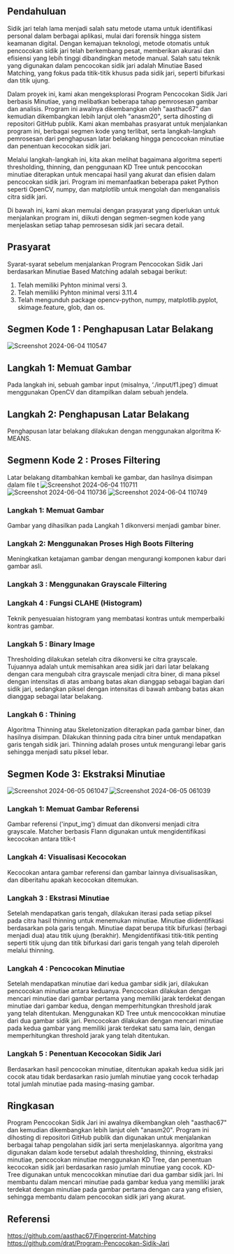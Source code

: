 ## Pendahuluan

Sidik jari telah lama menjadi salah satu metode utama untuk identifikasi personal dalam berbagai aplikasi, mulai dari forensik hingga sistem keamanan digital. Dengan kemajuan teknologi, metode otomatis untuk pencocokan sidik jari telah berkembang pesat, memberikan akurasi dan efisiensi yang lebih tinggi dibandingkan metode manual. Salah satu teknik yang digunakan dalam pencocokan sidik jari adalah Minutiae Based Matching, yang fokus pada titik-titik khusus pada sidik jari, seperti bifurkasi dan titik ujung.

Dalam proyek ini, kami akan mengeksplorasi Program Pencocokan Sidik Jari berbasis Minutiae, yang melibatkan beberapa tahap pemrosesan gambar dan analisis. Program ini awalnya dikembangkan oleh "aasthac67" dan kemudian dikembangkan lebih lanjut oleh "anasm20", serta dihosting di repositori GitHub publik. Kami akan membahas prasyarat untuk menjalankan program ini, berbagai segmen kode yang terlibat, serta langkah-langkah pemrosesan dari penghapusan latar belakang hingga pencocokan minutiae dan penentuan kecocokan sidik jari.

Melalui langkah-langkah ini, kita akan melihat bagaimana algoritma seperti thresholding, thinning, dan penggunaan KD Tree untuk pencocokan minutiae diterapkan untuk mencapai hasil yang akurat dan efisien dalam pencocokan sidik jari. Program ini memanfaatkan beberapa paket Python seperti OpenCV, numpy, dan matplotlib untuk mengolah dan menganalisis citra sidik jari.

Di bawah ini, kami akan memulai dengan prasyarat yang diperlukan untuk menjalankan program ini, diikuti dengan segmen-segmen kode yang menjelaskan setiap tahap pemrosesan sidik jari secara detail.

## Prasyarat
Syarat-syarat sebelum menjalankan Program Pencocokan Sidik Jari berdasarkan Minutiae Based Matching adalah sebagai berikut:
1. Telah memiliki Pyhton minimal versi 3.
1. Telah memiliki Pyhton minimal versi 3.11.4
2. Telah mengunduh package opencv-python, numpy, matplotlib.pyplot, skimage.feature, glob, dan os.

## Segmen Kode 1 : Penghapusan Latar Belakang

![Screenshot 2024-06-04 110547](https://github.com/MeakhelG/Fingerprint-Minutiae-Based-Matching/assets/113085615/0a9b9c3c-1877-4993-9acf-e6e5b5c80ba4)

## Langkah 1: Memuat Gambar
Pada langkah ini, sebuah gambar input (misalnya, ‘./input/f1.jpeg’) dimuat menggunakan OpenCV dan ditampilkan dalam sebuah jendela.

## Langkah 2: Penghapusan Latar Belakang
Penghapusan latar belakang dilakukan dengan menggunakan algoritma K-MEANS. 

## Segmenn Kode 2 : Proses Filtering
Latar belakang ditambahkan kembali ke gambar, dan hasilnya disimpan dalam file t
![Screenshot 2024-06-04 110711](https://github.com/MeakhelG/Fingerprint-Minutiae-Based-Matching/assets/113085615/24a8371d-bf3f-4bc1-befd-c24df9eef468)
![Screenshot 2024-06-04 110736](https://github.com/MeakhelG/Fingerprint-Minutiae-Based-Matching/assets/113085615/b45ea42d-e2fe-46da-aae7-3270346e8123)
![Screenshot 2024-06-04 110749](https://github.com/MeakhelG/Fingerprint-Minutiae-Based-Matching/assets/113085615/d5e03bf3-9994-4d5d-bc16-ce12c0436499)


### Langkah 1: Memuat Gambar
Gambar yang dihasilkan pada Langkah 1 dikonversi menjadi gambar biner.
### Langkah 2: Menggunakan Proses High Boots Filtering
Meningkatkan ketajaman gambar dengan mengurangi komponen kabur dari gambar asli.
### Langkah 3 : Menggunakan Grayscale Filtering

### Langkah 4 : Fungsi CLAHE (Histogram)
Teknik penyesuaian histogram yang membatasi kontras untuk memperbaiki kontras gambar.
### Langkah 5 : Binary Image
Thresholding dilakukan setelah citra dikonversi ke citra grayscale. Tujuannya adalah untuk memisahkan area sidik jari dari latar belakang dengan cara mengubah citra grayscale menjadi citra biner, di mana piksel dengan intensitas di atas ambang batas akan dianggap sebagai bagian dari sidik jari, sedangkan piksel dengan intensitas di bawah ambang batas akan dianggap sebagai latar belakang.
### Langkah 6 : Thining 
Algoritma Thinning atau Skeletonization diterapkan pada gambar biner, dan hasilnya disimpan. Dilakukan thinning pada citra biner untuk mendapatkan garis tengah sidik jari. Thinning adalah proses untuk mengurangi lebar garis sehingga menjadi satu piksel lebar.

## Segmen Kode 3: Ekstraksi Minutiae 
![Screenshot 2024-06-05 061047](https://github.com/MeakhelG/Fingerprint-Minutiae-Based-Matching/assets/113085615/7955a94c-c0d3-4ce9-812f-a9816672acaa)
![Screenshot 2024-06-05 061039](https://github.com/MeakhelG/Fingerprint-Minutiae-Based-Matching/assets/113085615/7eda2abe-d651-436e-9246-e8b6366d752c)


### Langkah 1: Memuat Gambar Referensi
Gambar referensi ('input_img') dimuat dan dikonversi menjadi citra grayscale. Matcher berbasis Flann digunakan untuk mengidentifikasi kecocokan antara titik-t
### Langkah 4: Visualisasi Kecocokan
Kecocokan antara gambar referensi dan gambar lainnya divisualisasikan, dan diberitahu apakah kecocokan ditemukan.
### Langkah 3 : Ekstrasi Minutiae
Setelah mendapatkan garis tengah, dilakukan iterasi pada setiap piksel pada citra hasil thinning untuk menemukan minutiae. Minutiae diidentifikasi berdasarkan pola garis tengah. Minutiae dapat berupa titik bifurkasi (terbagi menjadi dua) atau titik ujung (berakhir). Mengidentifikasi titik-titik penting seperti titik ujung dan titik bifurkasi dari garis tengah yang telah diperoleh melalui thinning.
### Langkah 4 : Pencocokan Minutiae
Setelah mendapatkan minutiae dari kedua gambar sidik jari, dilakukan pencocokan minutiae antara keduanya. Pencocokan dilakukan dengan mencari minutiae dari gambar pertama yang memiliki jarak terdekat dengan minutiae dari gambar kedua, dengan memperhitungkan threshold jarak yang telah ditentukan. Menggunakan KD Tree untuk mencocokkan minutiae dari dua gambar sidik jari. Pencocokan dilakukan dengan mencari minutiae pada kedua gambar yang memiliki jarak terdekat satu sama lain, dengan memperhitungkan threshold jarak yang telah ditentukan.
### Langkah 5 : Penentuan Kecocokan Sidik Jari 
Berdasarkan hasil pencocokan minutiae, ditentukan apakah kedua sidik jari cocok atau tidak berdasarkan rasio jumlah minutiae yang cocok terhadap total jumlah minutiae pada masing-masing gambar.

## Ringkasan
Program Pencocokan Sidik Jari ini awalnya dikembangkan oleh "aasthac67" dan kemudian dikembangkan lebih lanjut oleh "anasm20". Program ini dihosting di repositori GitHub publik dan digunakan untuk menjalankan berbagai tahap pengolahan sidik jari serta menjelaskannya.  algoritma yang digunakan dalam kode tersebut adalah thresholding, thinning, ekstraksi minutiae, pencocokan minutiae menggunakan KD Tree, dan penentuan kecocokan sidik jari berdasarkan rasio jumlah minutiae yang cocok. KD-Tree digunakan untuk mencocokkan minutiae dari dua gambar sidik jari. Ini membantu dalam mencari minutiae pada gambar kedua yang memiliki jarak terdekat dengan minutiae pada gambar pertama dengan cara yang efisien, sehingga membantu dalam pencocokan sidik jari yang akurat.
## Referensi
https://github.com/aasthac67/Fingerprint-Matching
https://github.com/drat/Program-Pencocokan-Sidik-Jari

